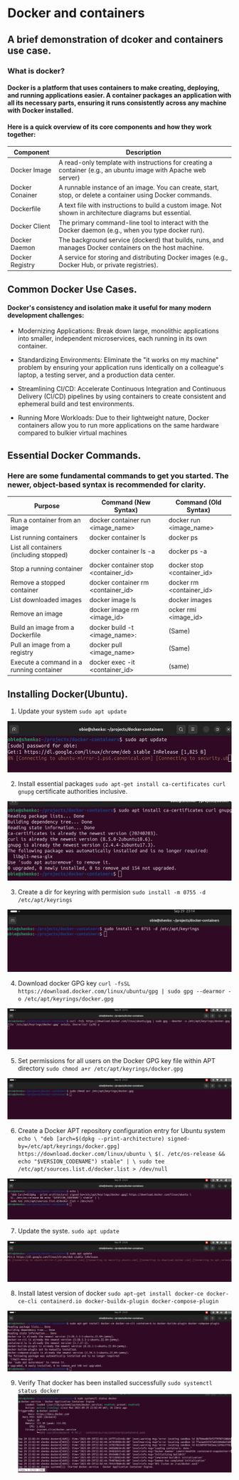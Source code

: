 # Docker and containers

## A brief demonstration of dcoker and containers use case.

### What is docker?

#### Docker is a platform that uses containers to make creating, deploying, and running applications easier. A container packages an application with all its necessary parts, ensuring it runs consistently across any machine with Docker installed.


#### Here is a quick overview of its core components and how they work together:

| Component        |                             Description |
-------------------|-----------------------------------------|
| Docker Image     | A read-only template with instructions for creating a container (e.g., an ubuntu image with Apache web server)|
| Docker Conainer  | A runnable instance of an image. You can create, start, stop, or delete a container using Docker commands. |
| Dockerfile       | A text file with instructions to build a custom image. Not shown in architecture diagrams but essential. |
| Docker Client    | The primary command-line tool to interact with the Docker daemon (e.g., when you type docker run). |
| Docker Daemon    | The background service (dockerd) that builds, runs, and manages Docker containers on the host machine. |
| Docker Registry  | A service for storing and distributing Docker images (e.g., Docker Hub, or private registries). |


## Common Docker Use Cases.

#### Docker's consistency and isolation make it useful for many modern development challenges:

* Modernizing Applications: Break down large, monolithic applications into smaller, independent microservices, each running in its own container.

* Standardizing Environments: Eliminate the "it works on my machine" problem by ensuring your application runs identically on a colleague's laptop, a testing server, and a production data center.

* Streamlining CI/CD: Accelerate Continuous Integration and Continuous Delivery (CI/CD) pipelines by using containers to create consistent and ephemeral build and test environments.

* Running More Workloads: Due to their lightweight nature, Docker containers allow you to run more applications on the same hardware compared to bulkier virtual machines

## Essential Docker Commands.

### Here are some fundamental commands to get you started. The newer, object-based syntax is recommended for clarity.

| Purpose | Command (New Syntax) | Command (Old Syntax) |
|---------|----------------------|----------------------|
| Run a container from an image | docker container run <image_name> | docker run <image_name> |
| List running containers | docker container ls | docker ps |
| List all containers (including stopped) | docker container ls -a | docker ps -a |
| Stop a running container | docker container stop <container_id> | docker stop <container_id> |
| Remove a stopped container | docker container rm <container_id> | docker rm <container_id> |
| List downloaded images | docker image ls | docker images |
| Remove an image | docker image rm <image_id> | ocker rmi <image_id> |
| Build an image from a Dockerfile | docker build -t <image_name>:<tag> | (Same) |
| Pull an image from a registry | docker pull <image_name> | (Same) |
| Execute a command in a running container |docker exec -it <container_id> <command> | (same) |

## Installing Docker(Ubuntu).

1. Update your system `sudo apt update`

![](./img/Pasted%20image.png)

2. Install essential packages `sudo apt-get install ca-certificates curl gnupg` certificate authorities inclusive.

![](./img/Pasted%20image%20(2).png)

3. Create a dir for keyring with permision `sudo install -m 0755 -d /etc/apt/keyrings`

![](./img/Pasted%20image%20(3).png)

4. Download docker GPG key `curl -fsSL https://download.docker.com/linux/ubuntu/gpg | sudo gpg --dearmor -o /etc/apt/keyrings/docker.gpg`

![](./img/Pasted%20image%20(5).png)

5. Set permissions for all users on the Docker GPG key file within APT directory `sudo chmod a+r /etc/apt/keyrings/docker.gpg`

![](./img/Pasted%20image%20(6).png)

6. Create a Docker APT repository configuration entry for Ubuntu system `echo \
  "deb [arch=$(dpkg --print-architecture) signed-by=/etc/apt/keyrings/docker.gpg] https://download.docker.com/linux/ubuntu \
  $(. /etc/os-release && echo "$VERSION_CODENAME") stable" | \
  sudo tee /etc/apt/sources.list.d/docker.list > /dev/null`

  ![](./img/Pasted%20image%20(7).png)

7. Update the syste. `sudo apt update`

![](./img/Pasted%20image%20(8).png)

8. Install latest version of docker `sudo apt-get install docker-ce docker-ce-cli containerd.io docker-buildx-plugin docker-compose-plugin`

![](./img/Pasted%20image%20(9).png)

9. Verify That docker has been installed successfully `sudo systemctl status docker`
![](./img/Pasted%20image%20(10).png)


